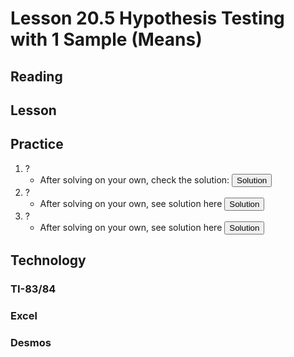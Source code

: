 <head>
<script src="https://polyfill.io/v3/polyfill.min.js?features=es6"></script>
<script id="MathJax-script" async src="https://cdn.jsdelivr.net/npm/mathjax@3/es5/tex-mml-chtml.js"></script>
</head>

# Lesson 20.5 Hypothesis Testing with 1 Sample (Means)
## Reading

## Lesson

## Practice
1. ?
    * After solving on your own, check the solution: <button popovertarget="Problem_1">Solution</button>
2. ?
    * After solving on your own, see solution here <button popovertarget="Problem_2">Solution</button>
3. ?
    * After solving on your own, see solution here <button popovertarget="Problem_3">Solution</button>

<div popover id="Problem_1">

## Problem 20.5.1
A popover is an element that is placed on top of everything else.
* Item 1
* Item 2

$$\bar{x}=\frac{1}{n}\sum x$$
It can be used when you want to tell something important.

<center><button popovertarget="Problem_1" popovertargetaction="hide">Close</button></center>
</div>

<div popover id="Problem_2">

## Problem 20.5.2
A popover is an element that is placed on top of everything else.
* Item 1
* Item 2

$$\bar{x}=\frac{1}{n}\sum x$$
It can be used when you want to tell something important.

<center><button popovertarget="Problem_2" popovertargetaction="hide">Close</button></center>
</div>
<div popover id="Problem_3">

## Problem 20.5.3
A popover is an element that is placed on top of everything else.
* Item 1
* Item 2

$$\bar{x}=\frac{1}{n}\sum x$$
It can be used when you want to tell something important.

<center><button popovertarget="Problem_3" popovertargetaction="hide">Close</button></center>
</div>


## Technology

### TI-83/84

### Excel

### Desmos